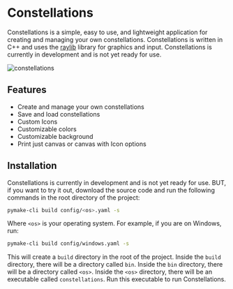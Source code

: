 # Constellations
Constellations is a simple, easy to use, and lightweight application for creating and managing your own constellations. Constellations is written in C++ and uses the [raylib](https://www.raylib.com/) library for graphics and input. Constellations is currently in development and is not yet ready for use.

![constellations](https://github.com/jordan-castro/constellations/assets/86361283/a86094a7-6c82-40d2-bf49-bdf2c1fb49bb)


## Features
- Create and manage your own constellations
- Save and load constellations
- Custom Icons
- Customizable colors
- Customizable background
- Print just canvas or canvas with Icon options

## Installation
Constellations is currently in development and is not yet ready for use. 
BUT, if you want to try it out, download the source code and run the following commands in the root directory of the project:
```bash
pymake-cli build config/<os>.yaml -s
```
Where `<os>` is your operating system. For example, if you are on Windows, run:
```bash
pymake-cli build config/windows.yaml -s
```

This will create a `build` directory in the root of the project. Inside the `build` directory, there will be a directory called `bin`. Inside the `bin` directory, there will be a directory called `<os>`. Inside the `<os>` directory, there will be an executable called `constellations`. Run this executable to run Constellations.
